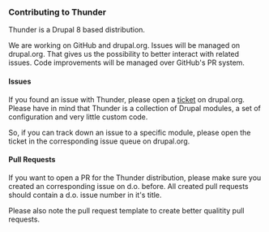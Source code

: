 ### Contributing to Thunder 

Thunder is a Drupal 8 based distribution. 

We are working on GitHub and drupal.org. Issues will be managed on drupal.org. That gives us the possibility to better interact with related issues. Code improvements will be managed over GitHub's PR system.

#### Issues
If you found an issue with Thunder, please open a [ticket](https://www.drupal.org/project/issues/thunder?categories=All) on drupal.org. 
Please have in mind that Thunder is a collection of Drupal modules, a set of configuration and very little custom code. 

So, if you can track down an issue to a specific module, please open the ticket in the corresponding issue queue on drupal.org.

#### Pull Requests

If you want to open a PR for the Thunder distribution, please make sure you created an corresponding issue on d.o. before. All created pull requests should contain a d.o. issue number in it's title.

Please also note the pull request template to create better qualitity pull requests.
